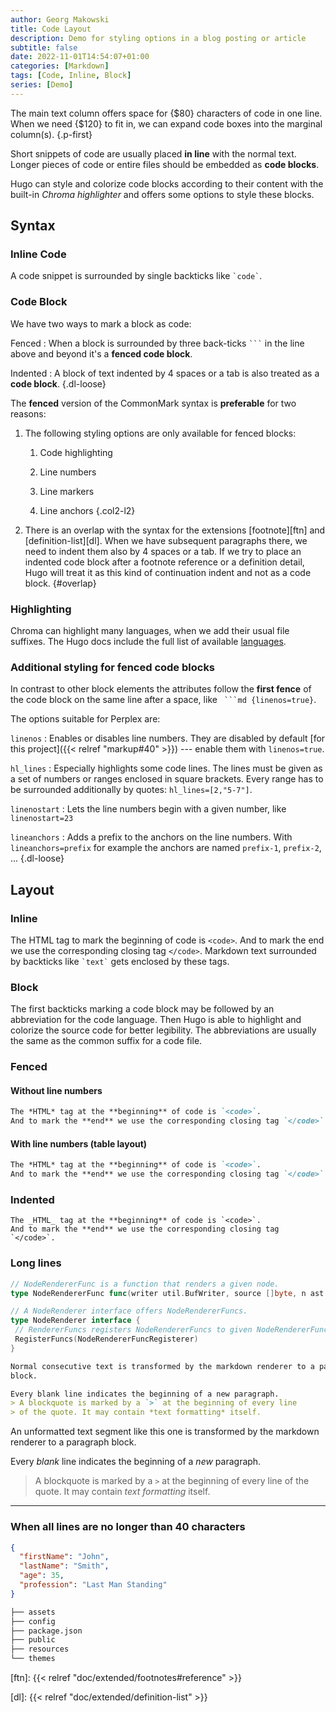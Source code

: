 ```yaml
---
author: Georg Makowski
title: Code Layout
description: Demo for styling options in a blog posting or article
subtitle: false
date: 2022-11-01T14:54:07+01:00
categories: [Markdown]
tags: [Code, Inline, Block]
series: [Demo]
---
```


The main text column offers space for {$80} characters of code in one line. When we need {$120} to fit in, we can expand code boxes into the marginal column(s).
{.p-first} <!--more-->

Short snippets of code are usually placed **in line** with the normal text. Longer pieces of code or entire files should be embedded as **code blocks**.

Hugo can style and colorize code blocks according to their content with the built-in _Chroma highlighter_ and offers some options to style these blocks.

## Syntax

### Inline Code

A code snippet is surrounded by single backticks like `` `code` ``.

### Code Block

We have two ways to mark a block as code:

Fenced
: When a block is surrounded by three back-ticks `` ``` `` in the line above and beyond it's a **fenced code block**.

Indented
: A block of text indented by 4 spaces or a tab is also treated as a **code block**.
{.dl-loose}

The **fenced** version of the CommonMark syntax is **preferable** for two reasons:

1. The following styling options are only available for fenced blocks:

   1. Code highlighting

   2. Line numbers

   3. Line markers

   4. Line anchors
   {.col2-l2}

2. There is an overlap with the syntax for the extensions [footnote][ftn] and [definition-list][dl]. When we have subsequent paragraphs there, we need to indent them also by 4 spaces or a tab. If we try to place an indented code block after a footnote reference or a definition detail, Hugo will treat it as this kind of continuation indent and not as a code block.
   {#overlap}

### Highlighting

Chroma can highlight many languages, when we add their usual file suffixes. The Hugo docs include the full list of available [languages][hugochroma].

### Additional styling for fenced code blocks

In contrast to other block elements the attributes follow the **first fence** of the code block on the same line after a space, like `` ```md {linenos=true}``.

The options suitable for Perplex are:

`linenos`
: Enables or disables line numbers. They are disabled by default [for this project]({{< relref "markup#40" >}}) --- enable them with `linenos=true`.

`hl_lines`
: Especially highlights some code lines. The lines must be given as a set of numbers or ranges enclosed in square brackets. Every range has to be surrounded additionally by quotes: `hl_lines=[2,"5-7"]`.

`linenostart`
: Lets the line numbers begin with a given number, like `linenostart=23`

`lineanchors`
: Adds a prefix to the anchors on the line numbers. With `lineanchors=prefix` for example the anchors are named `prefix-1`, `prefix-2`, ...
{.dl-loose}

## Layout

### Inline

The HTML tag to mark the beginning of code is `<code>`. And to mark the end we use the corresponding closing tag `</code>`. Markdown text surrounded by backticks like `` `text` `` gets enclosed by these tags.

### Block

The first backticks marking a code block may be followed by an abbreviation for the code language. Then Hugo is able to highlight and colorize the source code for better legibility. The abbreviations are usually the same as the common suffix for a code file.

### Fenced

#### Without line numbers

```md
The *HTML* tag at the **beginning** of code is `<code>`.
And to mark the **end** we use the corresponding closing tag `</code>`.
```

#### With line numbers (table layout)

```md {linenos=true}
The *HTML* tag at the **beginning** of code is `<code>`.
And to mark the **end** we use the corresponding closing tag `</code>`.
```

### Indented

    The _HTML_ tag at the **beginning** of code is `<code>`.
    And to mark the **end** we use the corresponding closing tag `</code>`.

### Long lines

```go {class=large linenos=true}
// NodeRendererFunc is a function that renders a given node.
type NodeRendererFunc func(writer util.BufWriter, source []byte, n ast.Node, entering bool) (ast.WalkStatus, error)

// A NodeRenderer interface offers NodeRendererFuncs.
type NodeRenderer interface {
 // RendererFuncs registers NodeRendererFuncs to given NodeRendererFuncRegisterer.
 RegisterFuncs(NodeRendererFuncRegisterer)
}
```

```md {linenos=true, linenostart=3, hl_lines=["3-4"]}
Normal consecutive text is transformed by the markdown renderer to a paragraph
block.

Every blank line indicates the beginning of a new paragraph.
> A blockquote is marked by a `>` at the beginning of every line
> of the quote. It may contain *text formatting* itself.
```

An unformatted text segment like this one is transformed by the markdown renderer to a paragraph block.

Every _blank_ line indicates the beginning of a _new_ paragraph.
> A blockquote is marked by a `>` at the beginning of every line of the quote. It may contain _text formatting_ itself.

***

### When all lines are no longer than 40 characters

```json
{
  "firstName": "John",
  "lastName": "Smith",
  "age": 35,
  "profession": "Last Man Standing"
}
```

```bash {.lh15}
├── assets
├── config
├── package.json
├── public
├── resources
└── themes
```

[hugochroma]: https://gohugo.io/content-management/syntax-highlighting/#list-of-chroma-highlighting-languages

[ftn]: {{< relref "doc/extended/footnotes#reference" >}}

[dl]: {{< relref "doc/extended/definition-list" >}}
